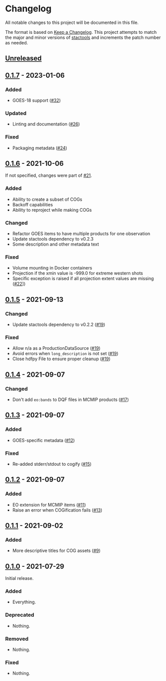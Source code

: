 # Changelog

All notable changes to this project will be documented in this file.

The format is based on [Keep a Changelog](https://keepachangelog.com/en/1.0.0/). This project attempts to match the major and minor versions of [stactools](https://github.com/stac-utils/stactools) and increments the patch number as needed.

## [Unreleased]

## [0.1.7] - 2023-01-06

### Added

- GOES-18 support ([#32](https://github.com/stactools-packages/goes/pull/32))

### Updated

- Linting and documentation ([#26](https://github.com/stactools-packages/goes/pull/26))

### Fixed

- Packaging metadata ([#24](https://github.com/stactools-packages/goes/pull/24))

## [0.1.6] - 2021-10-06

If not specified, changes were part of [#21](https://github.com/stactools-packages/goes/pull/21).

### Added

- Ability to create a subset of COGs
- Backoff capabilities
- Ability to reproject while making COGs

### Changed

- Refactor GOES items to have multiple products for one observation
- Update stactools dependency to v0.2.3
- Some description and other metadata text

### Fixed

- Volume mounting in Docker containers
- Projection if the xmin value is -999.0 for extreme western shots
- Specific exception is raised if all projection extent values are missing ([#22](https://github.com/stactools-packages/goes/pull/22)])

## [0.1.5] - 2021-09-13

### Changed

- Update stactools dependency to v0.2.2 ([#19](https://github.com/stactools-packages/goes/pull/19))

### Fixed

- Allow n/a as a ProductionDataSource ([#19](https://github.com/stactools-packages/goes/pull/19))
- Avoid errors when `long_description` is not set ([#19](https://github.com/stactools-packages/goes/pull/19))
- Close hdfpy File to ensure proper cleanup ([#19](https://github.com/stactools-packages/goes/pull/19))

## [0.1.4] - 2021-09-07

### Changed

- Don't add `eo:bands` to DQF files in MCMIP products ([#17](https://github.com/stactools-packages/goes/pull/17))

## [0.1.3] - 2021-09-07

### Added

- GOES-specific metadata ([#12](https://github.com/stactools-packages/goes/pull/12))

### Fixed

- Re-added stderr/stdout to cogify ([#15](https://github.com/stactools-packages/goes/pull/15))

## [0.1.2] - 2021-09-07

### Added

- EO extension for MCMIP items ([#11](https://github.com/stactools-packages/goes/pull/11))
- Raise an error when COGification fails ([#13](https://github.com/stactools-packages/goes/pull/13))

## [0.1.1] - 2021-09-02

### Added

- More descriptive titles for COG assets ([#9](https://github.com/stactools-packages/goes/pull/9))

## [0.1.0] - 2021-07-29

Initial release.

### Added

- Everything.

### Deprecated

- Nothing.

### Removed

- Nothing.

### Fixed

- Nothing.

[Unreleased]: <https://github.com/stactools-packages/goes/compare/v0.1.7...main>
[0.1.7]: <https://github.com/stactools-packages/goes/compare/v0.1.6...v0.1.7>
[0.1.6]: <https://github.com/stactools-packages/goes/compare/v0.1.5...v0.1.6>
[0.1.5]: <https://github.com/stactools-packages/goes/compare/v0.1.4...v0.1.5>
[0.1.4]: <https://github.com/stactools-packages/goes/compare/v0.1.3...v0.1.4>
[0.1.3]: <https://github.com/stactools-packages/goes/compare/v0.1.2...v0.1.3>
[0.1.2]: <https://github.com/stactools-packages/goes/compare/v0.1.1...v0.1.2>
[0.1.1]: <https://github.com/stactools-packages/goes/compare/v0.1.0...v0.1.1>
[0.1.0]: <https://github.com/stactools-packages/goes/releases/tag/v0.1.0>

